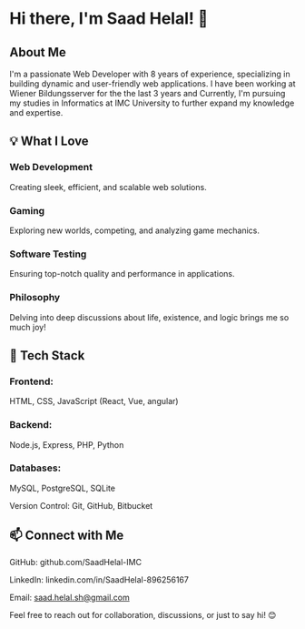 # Hi there, I'm Saad Helal! 👋

## About Me

I'm a passionate Web Developer with 8 years of experience, specializing in building dynamic and user-friendly web applications. I have been working at Wiener Bildungsserver for the the last 3 years and Currently, I'm pursuing my studies in Informatics at IMC University to further expand my knowledge and expertise.

## 💡 What I Love

### Web Development ### 
Creating sleek, efficient, and scalable web solutions.

### Gaming ###
Exploring new worlds, competing, and analyzing game mechanics.

### Software Testing ###
Ensuring top-notch quality and performance in applications.

### Philosophy ###
Delving into deep discussions about life, existence, and logic brings me so much joy!

## 🚀 Tech Stack

### Frontend:
HTML, CSS, JavaScript (React, Vue, angular)

### Backend:
Node.js, Express, PHP, Python

### Databases:
MySQL, PostgreSQL, SQLite

Version Control: Git, GitHub, Bitbucket

## 📫 Connect with Me

GitHub: github.com/SaadHelal-IMC

LinkedIn: linkedin.com/in/SaadHelal-896256167

Email: saad.helal.sh@gmail.com

Feel free to reach out for collaboration, discussions, or just to say hi! 😊
